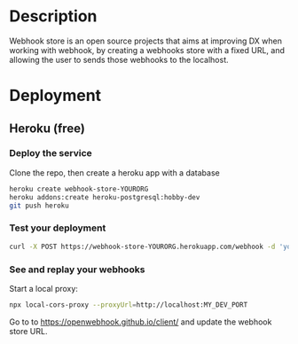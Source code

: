 # Description

Webhook store is an open source projects that aims at improving DX when working with webhook, by creating a webhooks store with a fixed URL, and allowing the user to sends those webhooks to the localhost.

# Deployment

## Heroku (free)

### Deploy the service

Clone the repo, then create a heroku app with a database

```sh
heroku create webhook-store-YOURORG
heroku addons:create heroku-postgresql:hobby-dev
git push heroku
```

### Test your deployment

```sh
curl -X POST https://webhook-store-YOURORG.herokuapp.com/webhook -d 'yolo=croute'
```

### See and replay your webhooks

Start a local proxy:

```sh
npx local-cors-proxy --proxyUrl=http://localhost:MY_DEV_PORT
```

Go to to https://openwebhook.github.io/client/ and update the webhook store URL.
